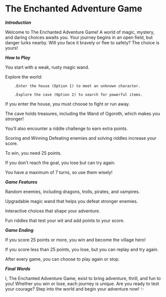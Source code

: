 The Enchanted Adventure Game
========================
***Introduction***

Welcome to The Enchanted Adventure Game! A world of magic, mystery, and daring choices awaits you. Your journey begins in an open field, but danger lurks nearby. Will you face it bravely or flee to safety? The choice is yours!

***How to Play***

You start with a weak, rusty magic wand.

Explore the world:

        .Enter the house (Option 1) to meet an unknown character.

        .Explore the cave (Option 2) to search for powerful items.

If you enter the house, you must choose to fight or run away.

The cave holds treasures, including the Wand of Ogoroth, which makes you stronger!

You’ll also encounter a riddle challenge to earn extra points.

Scoring and Winning
Defeating enemies and solving riddles increase your score.

To win, you need 25 points.

If you don’t reach the goal, you lose but can try again.

You have a maximum of 7 turns, so use them wisely!

***Game Features***

Random enemies, including dragons, trolls, pirates, and vampires.

Upgradable magic wand that helps you defeat stronger enemies.

Interactive choices that shape your adventure.

Fun riddles that test your wit and add points to your score.

***Game Ending***

If you score 25 points or more, you win and become the village hero!

If you score less than 25 points, you lose, but you can replay and try again.

After every game, you can choose to play again or stop.

***Final Words***

I, The Enchanted Adventure Game, exist to bring adventure, thrill, and fun to you! Whether you win or lose, each journey is unique. Are you ready to test your courage? Step into the world and begin your adventure now! ✨